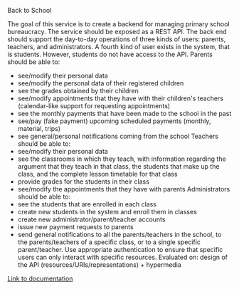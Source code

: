 Back to School  

The goal of this service is to create a backend for managing primary school bureaucracy. The
service should be exposed as a REST API.
The back end should support the day-to-day operations of three kinds of users: parents,
teachers, and administrators. A fourth kind of user exists in the system, that is students. However,
students do not have access to the API.
Parents should be able to:
- see/modify their personal data
- see/modify the personal data of their registered children
- see the grades obtained by their children
- see/modify appointments that they have with their children's teachers (calendar-like support for
requesting appointments)
- see the monthly payments that have been made to the school in the past
- see/pay (fake payment) upcoming scheduled payments (monthly, material, trips)
- see general/personal notifications coming from the school
Teachers should be able to:
- see/modify their personal data
- see the classrooms in which they teach, with information regarding the argument that they teach
in that class, the students that make up the class, and the complete lesson timetable for that
class
- provide grades for the students in their class
- see/modify the appointments that they have with parents
Administrators should be able to:
- see the students that are enrolled in each class
- create new students in the system and enroll them in classes
- create new administrator/parent/teacher accounts
- issue new payment requests to parents
- send general notifications to all the parents/teachers in the school, to the parents/teachers of a
specific class, or to a single specific parent/teacher.
Use appropriate authentication to ensure that specific users can only interact with specific
resources.
Evaluated on: design of the API (resources/URIs/representations) + hypermedia

[Link to documentation](https://github.com/marckw94/HS/blob/master/DocumentazioneRestAPI.pdf)
